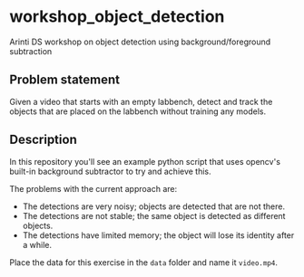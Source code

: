 # workshop_object_detection
Arinti DS workshop on object detection using background/foreground subtraction

## Problem statement
Given a video that starts with an empty labbench, detect and track the objects that are placed on the labbench without training any models.

## Description

In this repository you'll see an example python script that uses opencv's built-in background subtractor to try and achieve this.

The problems with the current approach are:
* The detections are very noisy; objects are detected that are not there.
* The detections are not stable; the same object is detected as different objects.
* The detections have limited memory; the object will lose its identity after a while.

Place the data for this exercise in the `data` folder and name it `video.mp4`.

